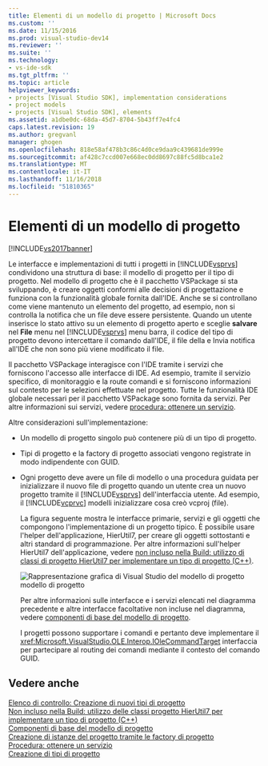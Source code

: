 ```yaml
---
title: Elementi di un modello di progetto | Microsoft Docs
ms.custom: ''
ms.date: 11/15/2016
ms.prod: visual-studio-dev14
ms.reviewer: ''
ms.suite: ''
ms.technology:
- vs-ide-sdk
ms.tgt_pltfrm: ''
ms.topic: article
helpviewer_keywords:
- projects [Visual Studio SDK], implementation considerations
- project models
- projects [Visual Studio SDK], elements
ms.assetid: a1dbe0dc-68da-45d7-8704-5b43ff7e4fc4
caps.latest.revision: 19
ms.author: gregvanl
manager: ghogen
ms.openlocfilehash: 818e58af478b3c86c4d0ce9daa9c439681de999e
ms.sourcegitcommit: af428c7ccd007e668ec0dd8697c88fc5d8bca1e2
ms.translationtype: MT
ms.contentlocale: it-IT
ms.lasthandoff: 11/16/2018
ms.locfileid: "51810365"
---
```

# <a name="elements-of-a-project-model"></a>Elementi di un modello di progetto
[!INCLUDE[vs2017banner](../../includes/vs2017banner.md)]

Le interfacce e implementazioni di tutti i progetti in [!INCLUDE[vsprvs](../../includes/vsprvs-md.md)] condividono una struttura di base: il modello di progetto per il tipo di progetto. Nel modello di progetto che è il pacchetto VSPackage si sta sviluppando, è creare oggetti conformi alle decisioni di progettazione e funziona con la funzionalità globale fornita dall'IDE. Anche se si controllano come viene mantenuto un elemento del progetto, ad esempio, non si controlla la notifica che un file deve essere persistente. Quando un utente inserisce lo stato attivo su un elemento di progetto aperto e sceglie **salvare** nel **File** menu nel [!INCLUDE[vsprvs](../../includes/vsprvs-md.md)] menu barra, il codice del tipo di progetto devono intercettare il comando dall'IDE, il file della e Invia notifica all'IDE che non sono più viene modificato il file.  
  
 Il pacchetto VSPackage interagisce con l'IDE tramite i servizi che forniscono l'accesso alle interfacce di IDE. Ad esempio, tramite il servizio specifico, di monitoraggio e la route comandi e si forniscono informazioni sul contesto per le selezioni effettuate nel progetto. Tutte le funzionalità IDE globale necessari per il pacchetto VSPackage sono fornita da servizi. Per altre informazioni sui servizi, vedere [procedura: ottenere un servizio](../../extensibility/how-to-get-a-service.md).  
  
 Altre considerazioni sull'implementazione:  
  
- Un modello di progetto singolo può contenere più di un tipo di progetto.  
  
- Tipi di progetto e la factory di progetto associati vengono registrate in modo indipendente con GUID.  
  
- Ogni progetto deve avere un file di modello o una procedura guidata per inizializzare il nuovo file di progetto quando un utente crea un nuovo progetto tramite il [!INCLUDE[vsprvs](../../includes/vsprvs-md.md)] dell'interfaccia utente. Ad esempio, il [!INCLUDE[vcprvc](../../includes/vcprvc-md.md)] modelli inizializzare cosa creò vcproj (file).  
  
  La figura seguente mostra le interfacce primarie, servizi e gli oggetti che compongono l'implementazione di un progetto tipico. È possibile usare l'helper dell'applicazione, HierUtil7, per creare gli oggetti sottostanti e altri standard di programmazione. Per altre informazioni sull'helper HierUtil7 dell'applicazione, vedere [non incluso nella Build: utilizzo di classi di progetto HierUtil7 per implementare un tipo di progetto (C++)](http://msdn.microsoft.com/en-us/a5c16a09-94a2-46ef-87b5-35b815e2f346).  
  
  ![Rappresentazione grafica di Visual Studio del modello di progetto](../../extensibility/internals/media/vsprojectmodel.gif "vsProjectModel")  
  modello di progetto  
  
  Per altre informazioni sulle interfacce e i servizi elencati nel diagramma precedente e altre interfacce facoltative non incluse nel diagramma, vedere [componenti di base del modello di progetto](../../extensibility/internals/project-model-core-components.md).  
  
  I progetti possono supportare i comandi e pertanto deve implementare il <xref:Microsoft.VisualStudio.OLE.Interop.IOleCommandTarget> interfaccia per partecipare al routing dei comandi mediante il contesto del comando GUID.  
  
## <a name="see-also"></a>Vedere anche  
 [Elenco di controllo: Creazione di nuovi tipi di progetto](../../extensibility/internals/checklist-creating-new-project-types.md)   
 [Non incluso nella Build: utilizzo delle classi progetto HierUtil7 per implementare un tipo di progetto (C++)](http://msdn.microsoft.com/en-us/a5c16a09-94a2-46ef-87b5-35b815e2f346)   
 [Componenti di base del modello di progetto](../../extensibility/internals/project-model-core-components.md)   
 [Creazione di istanze del progetto tramite le factory di progetto](../../extensibility/internals/creating-project-instances-by-using-project-factories.md)   
 [Procedura: ottenere un servizio](../../extensibility/how-to-get-a-service.md)   
 [Creazione di tipi di progetto](../../extensibility/internals/creating-project-types.md)

